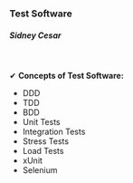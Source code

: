 <h3>Test Software</h3>

</hr>

<h5>Sidney Cesar</h5>
</br>

 &#10004; <b>Concepts of Test Software: </b>

* DDD 
* TDD
* BDD
* Unit Tests
* Integration Tests
* Stress Tests
* Load Tests
* xUnit
* Selenium


